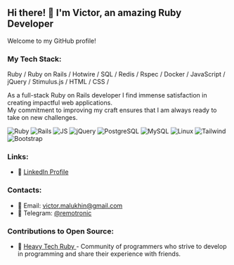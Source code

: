 ## Hi there! 👋 I'm Victor, an amazing Ruby Developer

Welcome to my GitHub profile!

### My Tech Stack:

Ruby / Ruby on Rails / Hotwire / SQL / Redis / Rspec / Docker / JavaScript / jQuery / Stimulus.js / HTML / CSS /

As a full-stack Ruby on Rails developer I find immense satisfaction in creating impactful web applications. <br>
My commitment to improving my craft ensures that I am always ready to take on new challenges.

<div>
  <img src="https://img.shields.io/badge/Ruby-CC342D?style=for-the-badge&logo=ruby&logoColor=white"  alt="Ruby"/>
  <img src="https://img.shields.io/badge/Ruby_on_Rails-CC0000?style=for-the-badge&logo=ruby-on-rails&logoColor=white"  alt="Rails"/>
  <img src="https://img.shields.io/badge/JavaScript-F7DF1E?style=for-the-badge&logo=javascript&logoColor=black"  alt="JS"/>
  <img src="https://img.shields.io/badge/jQuery-0769AD?style=for-the-badge&logo=jquery&logoColor=white"  alt="jQuery"/>
  <img src="https://img.shields.io/badge/PostgreSQL-316192?style=for-the-badge&logo=postgresql&logoColor=white"  alt="PostgreSQL"/>
  <img src="https://img.shields.io/badge/MySQL-00000F?style=for-the-badge&logo=mysql&logoColor=white"  alt="MySQL"/>
  <img src="https://img.shields.io/badge/Linux-FCC624?style=for-the-badge&logo=linux&logoColor=black"  alt="Linux"/>
  <img src="https://img.shields.io/badge/Tailwind_CSS-38B2AC?style=for-the-badge&logo=tailwind-css&logoColor=white"  alt="Tailwind"/>
  <img src="https://img.shields.io/badge/Bootstrap-563D7C?style=for-the-badge&logo=bootstrap&logoColor=white"  alt="Bootstrap"/>
</div>

### Links:

- 📄 [LinkedIn Profile](https://www.linkedin.com/in/remotronic)

### Contacts:

- 📧 Email: victor.malukhin@gmail.com
- 💬 Telegram: [@remotronic](https://t.me/remotronic)

### Contributions to Open Source:

- 📘 [Heavy Tech Ruby ](https://github.com/HeavyTechRuby) - Community of programmers who strive to develop in programming and share their experience with friends.
